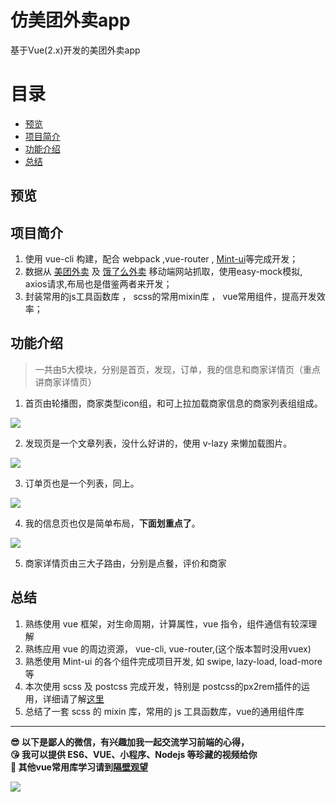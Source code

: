 # 仿美团外卖app
基于Vue(2.x)开发的美团外卖app

# 目录
* [预览](#预览)
* [项目简介](#项目简介)
* [功能介绍](#功能介绍)  
* [总结](#总结)

## 预览 

## 项目简介  


1. 使用 vue-cli 构建，配合 webpack ,vue-router , [Mint-ui](http://mint-ui.github.io/docs/#/zh-cn2/quickstart)等完成开发；
2. 数据从 [美团外卖](http://i.waimai.meituan.com) 及 [饿了么外卖](https://h5.ele.me/) 移动端网站抓取，使用easy-mock模拟, axios请求,布局也是借鉴两者来开发；
3. 封装常用的js工具函数库 ， scss的常用mixin库 ， vue常用组件，提高开发效率；

## 功能介绍  

>一共由5大模块，分别是首页，发现，订单，我的信息和商家详情页（重点讲商家详情页）

1. 首页由轮播图，商家类型icon组，和可上拉加载商家信息的商家列表组组成。  

![](http://p53zq2w8v.bkt.clouddn.com/gif/index.gif)  

2. 发现页是一个文章列表，没什么好讲的，使用 v-lazy 来懒加载图片。  

![](http://p53zq2w8v.bkt.clouddn.com/gif/find.gif)  

3. 订单页也是一个列表，同上。  

![](http://p53zq2w8v.bkt.clouddn.com/gif/order.gif)  

4. 我的信息页也仅是简单布局，**下面划重点了**。  

![](http://p53zq2w8v.bkt.clouddn.com/gif/my.jpg)  

5. 商家详情页由三大子路由，分别是点餐，评价和商家  


## 总结

1. 熟练使用 vue 框架，对生命周期，计算属性，vue 指令，组件通信有较深理解
2. 熟练应用 vue 的周边资源， vue-cli, vue-router,(这个版本暂时没用vuex)
3. 熟悉使用 Mint-ui 的各个组件完成项目开发, 如 swipe, lazy-load, load-more等
4. 本次使用 scss 及 postcss 完成开发，特别是 postcss的px2rem插件的运用，详细请了解[这里](https://juejin.im/entry/5a9d07b76fb9a028cb2d2032?utm_medium=fe&utm_source=weixinqun) 
5. 总结了一套 scss 的 mixin 库，常用的 js 工具函数库，vue的通用组件库  

***
**:sunglasses: 以下是鄙人的微信，有兴趣加我一起交流学习前端的心得，**  
**:kissing_heart: 我可以提供 ES6、VUE、小程序、Nodejs 等珍藏的视频给你**  
**:eyes: 其他vue常用库学习请到[隔壁观望](https://github.com/opendigg/awesome-github-vue)**  

![](http://p4v5t5a1b.bkt.clouddn.com/myWeChat.jpg)
